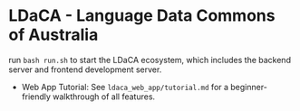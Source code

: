 # LDaCA - Language Data Commons of Australia

run `bash run.sh` to start the LDaCA ecosystem, which includes the backend server and frontend development server.

- Web App Tutorial: See `ldaca_web_app/tutorial.md` for a beginner-friendly walkthrough of all features.
